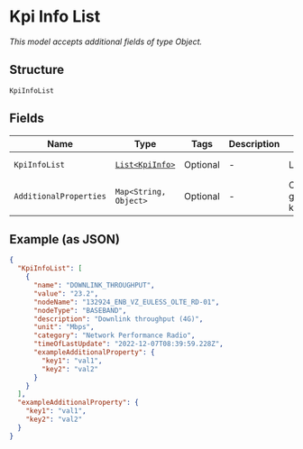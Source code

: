 
# Kpi Info List

*This model accepts additional fields of type Object.*

## Structure

`KpiInfoList`

## Fields

| Name | Type | Tags | Description | Getter | Setter |
|  --- | --- | --- | --- | --- | --- |
| `KpiInfoList` | [`List<KpiInfo>`](../../doc/models/kpi-info.md) | Optional | - | List<KpiInfo> getKpiInfoList() | setKpiInfoList(List<KpiInfo> kpiInfoList) |
| `AdditionalProperties` | `Map<String, Object>` | Optional | - | Object getAdditionalProperty(String key) | additionalProperty(String key, Object value) |

## Example (as JSON)

```json
{
  "KpiInfoList": [
    {
      "name": "DOWNLINK_THROUGHPUT",
      "value": "23.2",
      "nodeName": "132924_ENB_VZ_EULESS_OLTE_RD-01",
      "nodeType": "BASEBAND",
      "description": "Downlink throughput (4G)",
      "unit": "Mbps",
      "category": "Network Performance Radio",
      "timeOfLastUpdate": "2022-12-07T08:39:59.228Z",
      "exampleAdditionalProperty": {
        "key1": "val1",
        "key2": "val2"
      }
    }
  ],
  "exampleAdditionalProperty": {
    "key1": "val1",
    "key2": "val2"
  }
}
```

